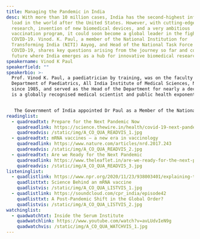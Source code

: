 ```yaml
---
title: Managing the Pandemic in India
desc: With more than 10 million cases, India has the second-highest infection
  load in the world after the United States. However, with cutting-edge
  research, invention of new biomedical devices, and a very ambitious
  vaccination program, it could soon become a global leader in the fight against
  COVID-19. Vinod. K. Paul, a member of the National Institution for
  Transforming India (NITI) Aayog, and Head of the National Task Force Against
  COVID-19, shares key questions arising from the journey so far and considers a
  future where India emerges as a hub for innovative biomedical research.
speakername: Vinod K Paul
speakerfield: ""
speakerbio: >-
  Prof. Vinod K. Paul, a paediatrician by training, was on the faculty of the
  Department of Paediatrics, All India Institute of Medical Sciences, New Delhi,
  since 1985, and served as the Head of the Department for nearly a decade.  He
  is a globally recognised medical scientist and public health exponent. 


   The Government of India appointed Dr Paul as a Member of the National Institution for Transforming India, the NITI Aayog, in August 2017 where he leads the Health, Nutrition and HRD verticals. He has played a pivotal role in formulating the Ayushman Bharat-PMJAY and Ayushman Bharat Health and Wellness Centre Scheme and POSHAN Abhiyaan.
readinglist:
  - quadreadtxt: Prepare for the Next Pandemic Now
    quadreadlink: https://science.thewire.in/health/covid-19-next-pandemic-prepare-ihr-2005-ayushman-bharat/
    quadreadvis: /static/img/A_CO_QUA_READVIS_1.jpg
  - quadreadtxt: mRNA vaccines — a new era in vaccinology
    quadreadlink: https://www.nature.com/articles/nrd.2017.243
    quadreadvis: /static/img/A_CO_QUA_READVIS_2.jpg
  - quadreadtxt: Are we Ready for the Next Pandemic
    quadreadlink: https://www.theleaflet.in/are-we-ready-for-the-next-pandemic-analyzing-indias-social-fiscal-and-legal-preparedness/#
    quadreadvis: /static/img/A_CO_QUA_READVIS_3.jpg
listeninglist:
  - quadlistlink: https://www.npr.org/2020/11/23/938003401/explaining-the-science-behind-an-mrna-vaccine-for-covid-19
    quadlisttxt: Science Behind an mRNA vaccine
    quadlistvis: /static/img/A_CO_QUA_LISTVIS_1.jpg
  - quadlistlink: https://soundcloud.com/cpr_india/episode42
    quadlisttxt: A Post-Pandemic Shift in the Global Order?
    quadlistvis: /static/img/A_CO_QUA_LISTVIS_2.jpg
watchinglist:
  - quadwatchtxt: Inside the Serum Institute
    quadwatchlink: https://www.youtube.com/watch?v=avLUdvIeN9g
    quadwatchvis: /static/img/A_CO_QUA_WATCHVIS_1.jpg
---
```

